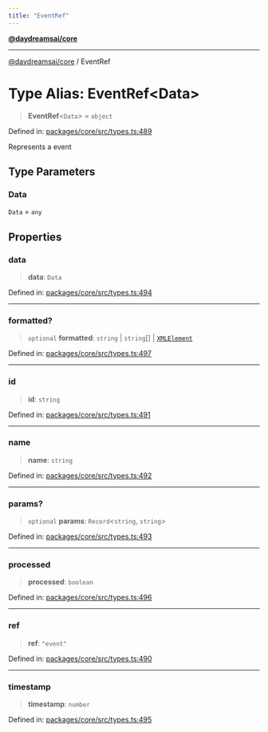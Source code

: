 ```yaml
---
title: "EventRef"
---
```


[**@daydreamsai/core**](./api-reference.md)

***

[@daydreamsai/core](./api-reference.md) / EventRef

# Type Alias: EventRef\<Data\>

> **EventRef**\<`Data`\> = `object`

Defined in: [packages/core/src/types.ts:489](https://github.com/dojoengine/daydreams/blob/cade502c379b7b9e103832026447c86310638fce/packages/core/src/types.ts#L489)

Represents a event

## Type Parameters

### Data

`Data` = `any`

## Properties

### data

> **data**: `Data`

Defined in: [packages/core/src/types.ts:494](https://github.com/dojoengine/daydreams/blob/cade502c379b7b9e103832026447c86310638fce/packages/core/src/types.ts#L494)

***

### formatted?

> `optional` **formatted**: `string` \| `string`[] \| [`XMLElement`](./XMLElement.md)

Defined in: [packages/core/src/types.ts:497](https://github.com/dojoengine/daydreams/blob/cade502c379b7b9e103832026447c86310638fce/packages/core/src/types.ts#L497)

***

### id

> **id**: `string`

Defined in: [packages/core/src/types.ts:491](https://github.com/dojoengine/daydreams/blob/cade502c379b7b9e103832026447c86310638fce/packages/core/src/types.ts#L491)

***

### name

> **name**: `string`

Defined in: [packages/core/src/types.ts:492](https://github.com/dojoengine/daydreams/blob/cade502c379b7b9e103832026447c86310638fce/packages/core/src/types.ts#L492)

***

### params?

> `optional` **params**: `Record`\<`string`, `string`\>

Defined in: [packages/core/src/types.ts:493](https://github.com/dojoengine/daydreams/blob/cade502c379b7b9e103832026447c86310638fce/packages/core/src/types.ts#L493)

***

### processed

> **processed**: `boolean`

Defined in: [packages/core/src/types.ts:496](https://github.com/dojoengine/daydreams/blob/cade502c379b7b9e103832026447c86310638fce/packages/core/src/types.ts#L496)

***

### ref

> **ref**: `"event"`

Defined in: [packages/core/src/types.ts:490](https://github.com/dojoengine/daydreams/blob/cade502c379b7b9e103832026447c86310638fce/packages/core/src/types.ts#L490)

***

### timestamp

> **timestamp**: `number`

Defined in: [packages/core/src/types.ts:495](https://github.com/dojoengine/daydreams/blob/cade502c379b7b9e103832026447c86310638fce/packages/core/src/types.ts#L495)
